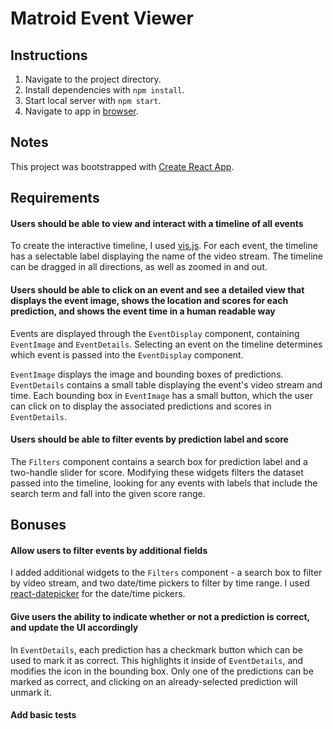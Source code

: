 # Matroid Event Viewer

## Instructions
1. Navigate to the project directory.
2. Install dependencies with `npm install`.
3. Start local server with `npm start`.
4. Navigate to app in [browser](http://localhost:3000).

## Notes
This project was bootstrapped with [Create React App](https://github.com/facebook/create-react-app).

## Requirements
#### Users should be able to view and interact with a timeline of all events
To create the interactive timeline, I used [vis.js](http://visjs.org/index.html). For each event, the timeline has a selectable label displaying the name of the video stream. The timeline can be dragged in all directions, as well as zoomed in and out.

#### Users should be able to click on an event and see a detailed view that displays the event image, shows the location and scores for each prediction, and shows the event time in a human readable way
Events are displayed through the `EventDisplay` component, containing `EventImage` and `EventDetails`. Selecting an event on the timeline determines which event is passed into the `EventDisplay` component.

`EventImage` displays the image and bounding boxes of predictions. `EventDetails` contains a small table displaying the event's video stream and time. Each bounding box in `EventImage` has a small button, which the user can click on to display the associated predictions and scores in `EventDetails`.

#### Users should be able to filter events by prediction label and score
The `Filters` component contains a search box for prediction label and a two-handle slider for score. Modifying these widgets filters the dataset passed into the timeline, looking for any events with labels that include the search term and fall into the given score range.

## Bonuses
#### Allow users to filter events by additional fields
I added additional widgets to the `Filters` component - a search box to filter by video stream, and two date/time pickers to filter by time range. I used [react-datepicker](https://reactdatepicker.com/) for the date/time pickers.

#### Give users the ability to indicate whether or not a prediction is correct, and update the UI accordingly
In `EventDetails`, each prediction has a checkmark button which can be used to mark it as correct. This highlights it inside of `EventDetails`, and modifies the icon in the bounding box. Only one of the predictions can be marked as correct, and clicking on an already-selected prediction will unmark it.

#### Add basic tests
